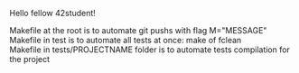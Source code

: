 Hello fellow 42student!

Makefile at the root is to automate git pushs with flag M="MESSAGE"\
Makefile in test is to automate all tests at once: make of fclean\
Makefile in tests/PROJECTNAME folder is to automate tests compilation for the project
